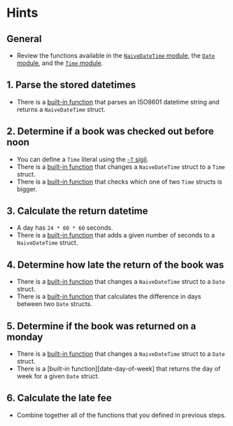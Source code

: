 # Hints

## General

- Review the functions available in the [`NaiveDateTime` module][naive-date-time], the [`Date` module][date], and the [`Time` module][time].

## 1. Parse the stored datetimes

- There is a [built-in function][naive-date-time-from-iso8601] that parses an ISO8601 datetime string and returns a `NaiveDateTime` struct.

## 2. Determine if a book was checked out before noon

- You can define a `Time` literal using the [`~T` sigil][time-sigil].
- There is a [built-in function][naive-date-time-to-time] that changes a `NaiveDateTime` struct to a `Time` struct.
- There is a [built-in function][time-compare] that checks which one of two `Time` structs is bigger.

## 3. Calculate the return datetime

- A day has `24 * 60 * 60` seconds.
- There is a [built-in function][naive-date-time-add] that adds a given number of seconds to a `NaiveDateTime` struct.

## 4. Determine how late the return of the book was

- There is a [built-in function][naive-date-time-to-date] that changes a `NaiveDateTime` struct to a `Date` struct.
- There is a [built-in function][date-diff] that calculates the difference in days between two `Date` structs.

## 5. Determine if the book was returned on a monday

- There is a [built-in function][naive-date-time-to-date] that changes a `NaiveDateTime` struct to a `Date` struct.
- There is a [built-in function][date-day-of-week] that returns the day of week for a given `Date` struct.

## 6. Calculate the late fee

- Combine together all of the functions that you defined in previous steps.

[naive-date-time]: https://hexdocs.pm/elixir/NaiveDateTime.html
[time]: https://hexdocs.pm/elixir/Time.html
[date]: https://hexdocs.pm/elixir/Date.html
[naive-date-time-from-iso8601]: https://hexdocs.pm/elixir/NaiveDateTime.html#from_iso8601!/2
[naive-date-time-to-time]: https://hexdocs.pm/elixir/NaiveDateTime.html#to_time/1
[naive-date-time-to-date]: https://hexdocs.pm/elixir/NaiveDateTime.html#to_date/1
[naive-date-time-add]: https://hexdocs.pm/elixir/NaiveDateTime.html#add/3
[time-sigil]: https://hexdocs.pm/elixir/Kernel.html#sigil_T/2
[time-compare]: https://hexdocs.pm/elixir/Time.html#compare/2
[date-diff]: https://hexdocs.pm/elixir/Date.html#diff/2
[date-day-of-weeo]: https://hexdocs.pm/elixir/Date.html#day_of_week/2

